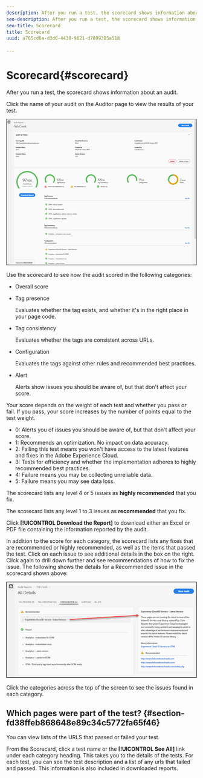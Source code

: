 ```yaml
---
description: After you run a test, the scorecard shows information about an audit.
seo-description: After you run a test, the scorecard shows information about an audit.
seo-title: Scorecard
title: Scorecard
uuid: a765cd6a-d3d6-4438-9621-d7899385a518

---
```


# Scorecard{#scorecard}

After you run a test, the scorecard shows information about an audit.

Click the name of your audit on the Auditor page to view the results of your test.

![](assets/report.png)

Use the scorecard to see how the audit scored in the following categories:

* Overall score 
* Tag presence

  Evaluates whether the tag exists, and whether it's in the right place in your page code. 
* Tag consistency

  Evaluates whether the tags are consistent across URLs. 
* Configuration

  Evaluates the tags against other rules and recommended best practices. 
* Alert

  Alerts show issues you should be aware of, but that don't affect your score.

Your score depends on the weight of each test and whether you pass or fail. If you pass, your score increases by the number of points equal to the test weight.

* 0: Alerts you of issues you should be aware of, but that don't affect your score. 
* 1: Recommends an optimization. No impact on data accuracy. 
* 2: Failing this test means you won't have access to the latest features and fixes in the Adobe Experience Cloud. 
* 3: Tests for efficiency and whether the implementation adheres to highly recommended best practices. 
* 4: Failure means you may be collecting unreliable data. 
* 5: Failure means you may see data loss.

The scorecard lists any level 4 or 5 issues as **highly recommended** that you fix.

The scorecard lists any level 1 to 3 issues as **recommended** that you fix.

Click **[!UICONTROL Download the Report]** to download either an Excel or PDF file containing the information reported by the audit.

In addition to the score for each category, the scorecard lists any fixes that are recommended or highly recommended, as well as the items that passed the test. Click on each issue to see additional details in the box on the right. Click again to drill down further and see recommendations of how to fix the issue. The following shows the details for a Recommended issue in the scorecard shown above:

![](assets/report-issue-details.png)

Click the categories across the top of the screen to see the issues found in each category.

## Which pages were part of the test? {#section-fd38ffeb868648e89c34c5772fa65f46}

You can view lists of the URLS that passed or failed your test.

From the Scorecard, click a test name or the **[!UICONTROL See All]** link under each category heading. This takes you to the details of the tests. For each test, you can see the test description and a list of any urls that failed and passed. This information is also included in downloaded reports. 

